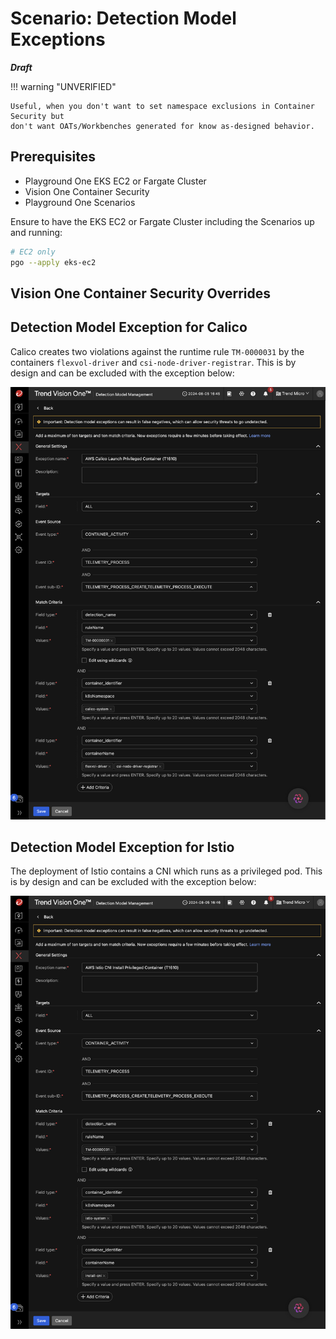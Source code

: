 # Scenario: Detection Model Exceptions

***Draft***

!!! warning "UNVERIFIED"

    Useful, when you don't want to set namespace exclusions in Container Security but
    don't want OATs/Workbenches generated for know as-designed behavior.

## Prerequisites

- Playground One EKS EC2 or Fargate Cluster
- Vision One Container Security
- Playground One Scenarios

Ensure to have the EKS EC2 or Fargate Cluster including the Scenarios up and running:

```sh
# EC2 only
pgo --apply eks-ec2
```

## Vision One Container Security Overrides

## Detection Model Exception for Calico

Calico creates two violations against the runtime rule `TM-0000031` by the containers `flexvol-driver` and `csi-node-driver-registrar`. This is by design and can be excluded with the exception below:

![alt text](images/detection-model-exceptions-01.png "Calico")

## Detection Model Exception for Istio

The deployment of Istio contains a CNI which runs as a privileged pod. This is by design and can be excluded with the exception below:

![alt text](images/detection-model-exceptions-02.png "Istio")
